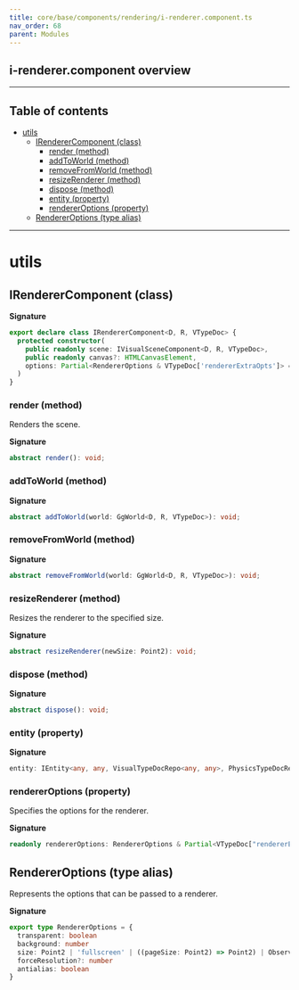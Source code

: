 ```yaml
---
title: core/base/components/rendering/i-renderer.component.ts
nav_order: 68
parent: Modules
---
```


## i-renderer.component overview

---

<h2 class="text-delta">Table of contents</h2>

- [utils](#utils)
  - [IRendererComponent (class)](#irenderercomponent-class)
    - [render (method)](#render-method)
    - [addToWorld (method)](#addtoworld-method)
    - [removeFromWorld (method)](#removefromworld-method)
    - [resizeRenderer (method)](#resizerenderer-method)
    - [dispose (method)](#dispose-method)
    - [entity (property)](#entity-property)
    - [rendererOptions (property)](#rendereroptions-property)
  - [RendererOptions (type alias)](#rendereroptions-type-alias)

---

# utils

## IRendererComponent (class)

**Signature**

```ts
export declare class IRendererComponent<D, R, VTypeDoc> {
  protected constructor(
    public readonly scene: IVisualSceneComponent<D, R, VTypeDoc>,
    public readonly canvas?: HTMLCanvasElement,
    options: Partial<RendererOptions & VTypeDoc['rendererExtraOpts']> = {}
  )
}
```

### render (method)

Renders the scene.

**Signature**

```ts
abstract render(): void;
```

### addToWorld (method)

**Signature**

```ts
abstract addToWorld(world: GgWorld<D, R, VTypeDoc>): void;
```

### removeFromWorld (method)

**Signature**

```ts
abstract removeFromWorld(world: GgWorld<D, R, VTypeDoc>): void;
```

### resizeRenderer (method)

Resizes the renderer to the specified size.

**Signature**

```ts
abstract resizeRenderer(newSize: Point2): void;
```

### dispose (method)

**Signature**

```ts
abstract dispose(): void;
```

### entity (property)

**Signature**

```ts
entity: IEntity<any, any, VisualTypeDocRepo<any, any>, PhysicsTypeDocRepo<any, any>> | null
```

### rendererOptions (property)

Specifies the options for the renderer.

**Signature**

```ts
readonly rendererOptions: RendererOptions & Partial<VTypeDoc["rendererExtraOpts"]>
```

## RendererOptions (type alias)

Represents the options that can be passed to a renderer.

**Signature**

```ts
export type RendererOptions = {
  transparent: boolean
  background: number
  size: Point2 | 'fullscreen' | ((pageSize: Point2) => Point2) | Observable<Point2>
  forceResolution?: number
  antialias: boolean
}
```
